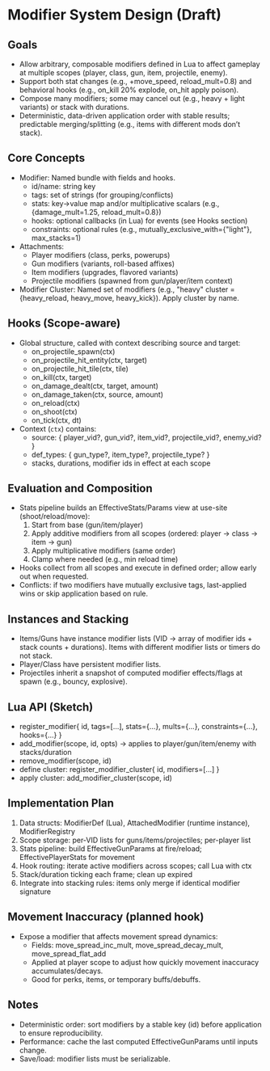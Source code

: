 Modifier System Design (Draft)
==============================

Goals
-----
- Allow arbitrary, composable modifiers defined in Lua to affect gameplay at multiple scopes (player, class, gun, item, projectile, enemy).
- Support both stat changes (e.g., +move_speed, reload_mult=0.8) and behavioral hooks (e.g., on_kill 20% explode, on_hit apply poison).
- Compose many modifiers; some may cancel out (e.g., heavy + light variants) or stack with durations.
- Deterministic, data-driven application order with stable results; predictable merging/splitting (e.g., items with different mods don’t stack).

Core Concepts
-------------
- Modifier: Named bundle with fields and hooks.
  - id/name: string key
  - tags: set of strings (for grouping/conflicts)
  - stats: key→value map and/or multiplicative scalars (e.g., {damage_mult=1.25, reload_mult=0.8})
  - hooks: optional callbacks (in Lua) for events (see Hooks section)
  - constraints: optional rules (e.g., mutually_exclusive_with={"light"}, max_stacks=1)
- Attachments:
  - Player modifiers (class, perks, powerups)
  - Gun modifiers (variants, roll-based affixes)
  - Item modifiers (upgrades, flavored variants)
  - Projectile modifiers (spawned from gun/player/item context)
- Modifier Cluster: Named set of modifiers (e.g., "heavy" cluster = {heavy_reload, heavy_move, heavy_kick}). Apply cluster by name.

Hooks (Scope-aware)
-------------------
- Global structure, called with context describing source and target:
  - on_projectile_spawn(ctx)
  - on_projectile_hit_entity(ctx, target)
  - on_projectile_hit_tile(ctx, tile)
  - on_kill(ctx, target)
  - on_damage_dealt(ctx, target, amount)
  - on_damage_taken(ctx, source, amount)
  - on_reload(ctx)
  - on_shoot(ctx)
  - on_tick(ctx, dt)
- Context (`ctx`) contains:
  - source: { player_vid?, gun_vid?, item_vid?, projectile_vid?, enemy_vid? }
  - def_types: { gun_type?, item_type?, projectile_type? }
  - stacks, durations, modifier ids in effect at each scope

Evaluation and Composition
--------------------------
- Stats pipeline builds an EffectiveStats/Params view at use-site (shoot/reload/move):
  1) Start from base (gun/item/player)
  2) Apply additive modifiers from all scopes (ordered: player → class → item → gun)
  3) Apply multiplicative modifiers (same order)
  4) Clamp where needed (e.g., min reload time)
- Hooks collect from all scopes and execute in defined order; allow early out when requested.
- Conflicts: if two modifiers have mutually exclusive tags, last-applied wins or skip application based on rule.

Instances and Stacking
----------------------
- Items/Guns have instance modifier lists (VID → array of modifier ids + stack counts + durations). Items with different modifier lists or timers do not stack.
- Player/Class have persistent modifier lists.
- Projectiles inherit a snapshot of computed modifier effects/flags at spawn (e.g., bouncy, explosive).

Lua API (Sketch)
----------------
- register_modifier{ id, tags=[...], stats={...}, mults={...}, constraints={...}, hooks={...} }
- add_modifier(scope, id, opts) → applies to player/gun/item/enemy with stacks/duration
- remove_modifier(scope, id)
- define cluster: register_modifier_cluster{ id, modifiers=[...] }
- apply cluster: add_modifier_cluster(scope, id)

Implementation Plan
-------------------
1) Data structs: ModifierDef (Lua), AttachedModifier (runtime instance), ModifierRegistry
2) Scope storage: per-VID lists for guns/items/projectiles; per-player list
3) Stats pipeline: build EffectiveGunParams at fire/reload; EffectivePlayerStats for movement
4) Hook routing: iterate active modifiers across scopes; call Lua with ctx
5) Stack/duration ticking each frame; clean up expired
6) Integrate into stacking rules: items only merge if identical modifier signature

Movement Inaccuracy (planned hook)
----------------------------------
- Expose a modifier that affects movement spread dynamics:
  - Fields: move_spread_inc_mult, move_spread_decay_mult, move_spread_flat_add
  - Applied at player scope to adjust how quickly movement inaccuracy accumulates/decays.
  - Good for perks, items, or temporary buffs/debuffs.

Notes
-----
- Deterministic order: sort modifiers by a stable key (id) before application to ensure reproducibility.
- Performance: cache the last computed EffectiveGunParams until inputs change.
- Save/load: modifier lists must be serializable.

